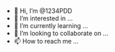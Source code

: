 - 👋 Hi, I’m @1234PDD
- 👀 I’m interested in ...
- 🌱 I’m currently learning ...
- 💞️ I’m looking to collaborate on ...
- 📫 How to reach me ...

<!---
1234PDD/1234PDD is a ✨ special ✨ repository because its `README.md` (this file) appears on your GitHub profile.
You can click the Preview link to take a look at your changes.
--->

